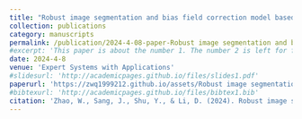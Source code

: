 ```yaml
---
title: "Robust image segmentation and bias field correction model based on image structural prior constraint"
collection: publications
category: manuscripts
permalink: /publication/2024-4-08-paper-Robust image segmentation and bias field correction model based on image structural prior constraint-number-1
#excerpt: 'This paper is about the number 1. The number 2 is left for future work.'
date: 2024-4-8
venue: 'Expert Systems with Applications'
#slidesurl: 'http://academicpages.github.io/files/slides1.pdf'
paperurl: 'https://zwq1999212.github.io/assets/Robust image segmentation and bias field correction model based on image.pdf'
#bibtexurl: 'http://academicpages.github.io/files/bibtex1.bib'
citation: 'Zhao, W., Sang, J., Shu, Y., & Li, D. (2024). Robust image segmentation and bias field correction model based on image structural prior constraint. Expert Systems with Applications, 251, 123961.'
---
```


